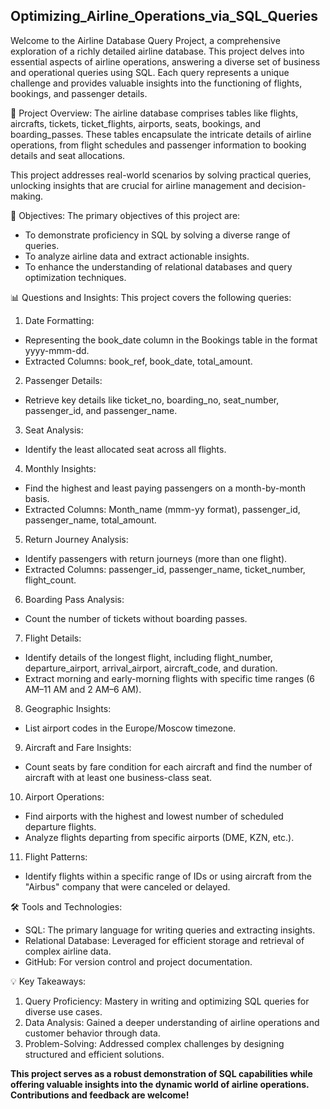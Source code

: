 ## Optimizing_Airline_Operations_via_SQL_Queries
Welcome to the Airline Database Query Project, a comprehensive exploration of a richly detailed airline database. This project delves into essential aspects of airline operations, answering a diverse set of business and operational queries using SQL. Each query represents a unique challenge and provides valuable insights into the functioning of flights, bookings, and passenger details.

📌 Project Overview:
The airline database comprises tables like flights, aircrafts, tickets, ticket_flights, airports, seats, bookings, and boarding_passes. These tables encapsulate the intricate details of airline operations, from flight schedules and passenger information to booking details and seat allocations.

This project addresses real-world scenarios by solving practical queries, unlocking insights that are crucial for airline management and decision-making.

🚀 Objectives:
The primary objectives of this project are:
- To demonstrate proficiency in SQL by solving a diverse range of queries.
- To analyze airline data and extract actionable insights.
- To enhance the understanding of relational databases and query optimization techniques.
  
📊 Questions and Insights:
This project covers the following queries:
1. Date Formatting:
- Representing the book_date column in the Bookings table in the format yyyy-mmm-dd.
- Extracted Columns: book_ref, book_date, total_amount.
2. Passenger Details:
- Retrieve key details like ticket_no, boarding_no, seat_number, passenger_id, and passenger_name.
3. Seat Analysis:
- Identify the least allocated seat across all flights.
4. Monthly Insights:
- Find the highest and least paying passengers on a month-by-month basis.
- Extracted Columns: Month_name (mmm-yy format), passenger_id, passenger_name, total_amount.
5. Return Journey Analysis:
- Identify passengers with return journeys (more than one flight).
- Extracted Columns: passenger_id, passenger_name, ticket_number, flight_count.
6. Boarding Pass Analysis:
- Count the number of tickets without boarding passes.
7. Flight Details:
- Identify details of the longest flight, including flight_number, departure_airport, arrival_airport, aircraft_code, and duration.
- Extract morning and early-morning flights with specific time ranges (6 AM–11 AM and 2 AM–6 AM).
8. Geographic Insights:
- List airport codes in the Europe/Moscow timezone.
9. Aircraft and Fare Insights:
- Count seats by fare condition for each aircraft and find the number of aircraft with at least one business-class seat.
10. Airport Operations:
- Find airports with the highest and lowest number of scheduled departure flights.
- Analyze flights departing from specific airports (DME, KZN, etc.).
11. Flight Patterns:
- Identify flights within a specific range of IDs or using aircraft from the "Airbus" company that were canceled or delayed.
  
🛠️ Tools and Technologies:
- SQL: The primary language for writing queries and extracting insights.
- Relational Database: Leveraged for efficient storage and retrieval of complex airline data.
- GitHub: For version control and project documentation.
  
💡 Key Takeaways:

1. Query Proficiency: Mastery in writing and optimizing SQL queries for diverse use cases.
2. Data Analysis: Gained a deeper understanding of airline operations and customer behavior through data.
3. Problem-Solving: Addressed complex challenges by designing structured and efficient solutions.
   
**This project serves as a robust demonstration of SQL capabilities while offering valuable insights into the dynamic world of airline operations. Contributions and feedback are welcome!**








